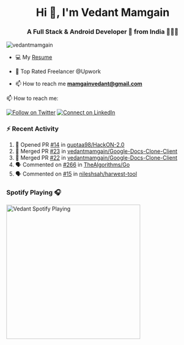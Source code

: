 <h1 align="center">Hi 👋, I'm Vedant Mamgain</h1>
<h3 align="center">A Full Stack & Android Developer 🚀 from India 👨🏽‍💻</h3>
<p align="left"> <img src="https://komarev.com/ghpvc/?username=vedantmamgain" alt="vedantmamgain" /> </p>

- 💻 My [Resume](https://drive.google.com/file/d/1A6q9IahDN8o2JzoGgHj7Ae0Y1be-iNNy/view?usp=sharing)

- 💬 Top Rated Freelancer @Upwork

- 📫 How to reach me **mamgainvedant@gmail.com**

📫 How to reach me:

[![Follow on Twitter](https://img.shields.io/badge/--twitter?label=Twitter&logo=Twitter&style=social)](https://twitter.com/mamgainvedant) [![Connect on LinkedIn](https://img.shields.io/badge/--linkedin?label=LinkedIn&logo=LinkedIn&style=social)](https://linkedin.com/in/vedant-mamgain)

### :zap: Recent Activity

<!--START_SECTION:activity-->

1. 💪 Opened PR [#14](https://github.com/guptaa98/HackON-2.0/pull/14) in [guptaa98/HackON-2.0](https://github.com/guptaa98/HackON-2.0)
2. 🎉 Merged PR [#23](https://github.com/vedantmamgain/Google-Docs-Clone-Client/pull/23) in [vedantmamgain/Google-Docs-Clone-Client](https://github.com/vedantmamgain/Google-Docs-Clone-Client)
3. 🎉 Merged PR [#22](https://github.com/vedantmamgain/Google-Docs-Clone-Client/pull/22) in [vedantmamgain/Google-Docs-Clone-Client](https://github.com/vedantmamgain/Google-Docs-Clone-Client)
4. 🗣 Commented on [#266](https://github.com/TheAlgorithms/Go/issues/266) in [TheAlgorithms/Go](https://github.com/TheAlgorithms/Go)
5. 🗣 Commented on [#15](https://github.com/nileshsah/harwest-tool/issues/15) in [nileshsah/harwest-tool](https://github.com/nileshsah/harwest-tool)
<!--END_SECTION:activity-->

### Spotify Playing 🎧

[<img src="https://novatorem-d0fbsrhp9.vercel.app/api/spotify.py" alt="Vedant Spotify Playing" width="350" />](https://open.spotify.com/user/s4c42w22yq0zx3034etx8bkiw)
